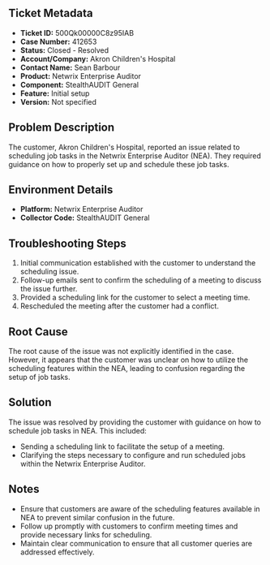 ## Ticket Metadata
- **Ticket ID:** 500Qk00000C8z95IAB
- **Case Number:** 412653
- **Status:** Closed - Resolved
- **Account/Company:** Akron Children's Hospital
- **Contact Name:** Sean Barbour
- **Product:** Netwrix Enterprise Auditor
- **Component:** StealthAUDIT General
- **Feature:** Initial setup
- **Version:** Not specified

## Problem Description
The customer, Akron Children's Hospital, reported an issue related to scheduling job tasks in the Netwrix Enterprise Auditor (NEA). They required guidance on how to properly set up and schedule these job tasks.

## Environment Details
- **Platform:** Netwrix Enterprise Auditor
- **Collector Code:** StealthAUDIT General

## Troubleshooting Steps
1. Initial communication established with the customer to understand the scheduling issue.
2. Follow-up emails sent to confirm the scheduling of a meeting to discuss the issue further.
3. Provided a scheduling link for the customer to select a meeting time.
4. Rescheduled the meeting after the customer had a conflict.

## Root Cause
The root cause of the issue was not explicitly identified in the case. However, it appears that the customer was unclear on how to utilize the scheduling features within the NEA, leading to confusion regarding the setup of job tasks.

## Solution
The issue was resolved by providing the customer with guidance on how to schedule job tasks in NEA. This included:
- Sending a scheduling link to facilitate the setup of a meeting.
- Clarifying the steps necessary to configure and run scheduled jobs within the Netwrix Enterprise Auditor.

## Notes
- Ensure that customers are aware of the scheduling features available in NEA to prevent similar confusion in the future.
- Follow up promptly with customers to confirm meeting times and provide necessary links for scheduling.
- Maintain clear communication to ensure that all customer queries are addressed effectively.